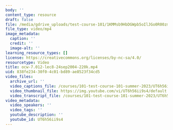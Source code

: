 ```yaml
---
body: ''
content_type: resource
draft: false
file: /media/gdrive_uploads/test-course-101/1KMMsb9HbDGWpb5oIlJGo0R00zmbvTp5-/ocw-7012-lec8-24sep2004-220k.mp4
file_type: video/mp4
image_metadata:
  caption: ''
  credit: ''
  image-alt: ''
learning_resource_types: []
license: https://creativecommons.org/licenses/by-nc-sa/4.0/
resourcetype: Video
title: ocw-7.012-lec8-24sep2004-220k.mp4
uid: 838fe234-30f0-4c01-bd89-ae8523f34cd5
video_files:
  archive_url: ''
  video_captions_file: /courses/101-test-course-101-summer-2023/UT6h56ii9s4_captions.webvtt
  video_thumbnail_file: https://img.youtube.com/vi/UT6h56ii9s4/default.jpg
  video_transcript_file: /courses/101-test-course-101-summer-2023/UT6h56ii9s4_transcript.pdf
video_metadata:
  video_speakers: ''
  video_tags: ''
  youtube_description: ''
  youtube_id: UT6h56ii9s4
---
```

